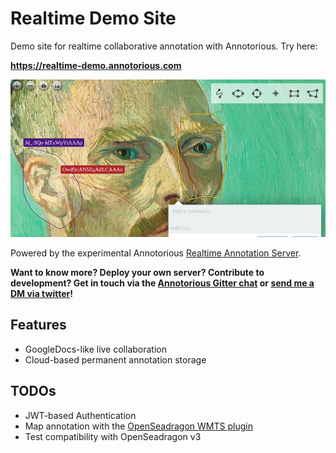 # Realtime Demo Site

Demo site for realtime collaborative annotation with Annotorious. Try here:

__<https://realtime-demo.annotorious.com>__

![Social preview image](social.jpg)

Powered by the experimental Annotorious
[Realtime Annotation Server](https://github.com/recogito/realtime-annotation-server).

__Want to know more? Deploy your own server? Contribute to development? Get in touch via the 
[Annotorious Gitter chat](https://gitter.im/recogito/annotorious) or
[send me a DM via twitter](https://twitter.com/aboutgeo)!__

## Features

- GoogleDocs-like live collaboration
- Cloud-based permanent annotation storage

## TODOs

- JWT-based Authentication
- Map annotation with the [OpenSeadragon WMTS plugin](https://github.com/recogito/openseadragon-wmts)
- Test compatibility with OpenSeadragon v3

